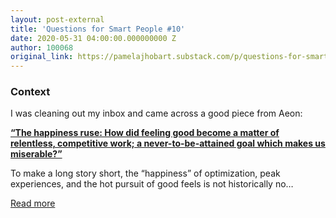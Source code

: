 ```yaml
---
layout: post-external
title: 'Questions for Smart People #10'
date: 2020-05-31 04:00:00.000000000 Z
author: 100068
original_link: https://pamelajhobart.substack.com/p/questions-for-smart-people-10
---
```


### **Context**

I was cleaning out my inbox and came across a good piece from Aeon:

**[“The happiness ruse: How did feeling good become a matter of relentless, competitive work; a never-to-be-attained goal which makes us miserable?”](https://pamelajhobart.substack.com/subscribe?utm_medium=rss&utm_content=502712)**

To make a long story short, the “happiness” of optimization, peak experiences, and the hot pursuit of good feels is not historically no…

[Read more](https://pamelajhobart.substack.com/p/questions-for-smart-people-10)


